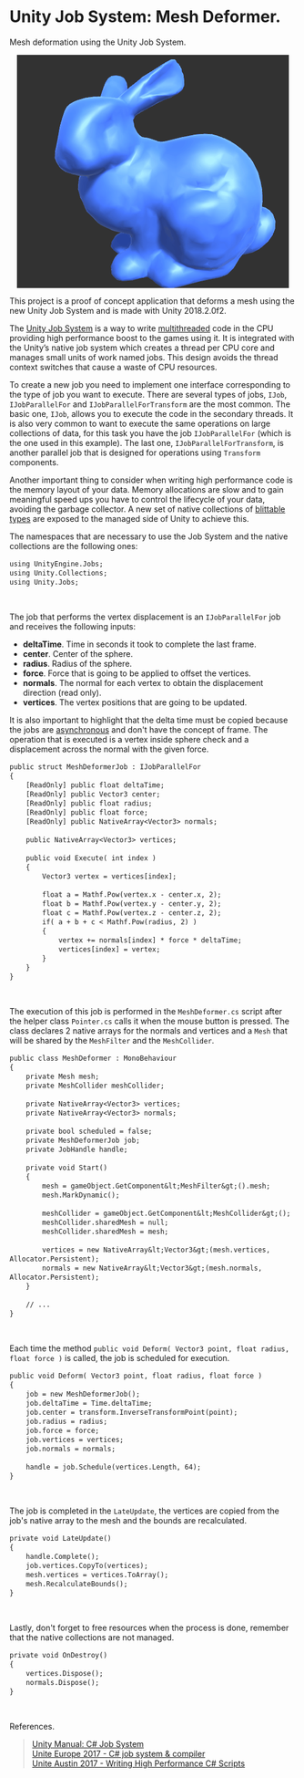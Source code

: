 # Unity Job System: Mesh Deformer.

Mesh deformation using the Unity Job System.

<p align="center">
  <img align="center" src="example.gif" title="Beware the mutant bunnies."><br>
</p>

This project is a proof of concept application that deforms a mesh using the new Unity Job System and is made with Unity 2018.2.0f2.

The <a href="https://docs.unity3d.com/Manual/JobSystem.html">Unity Job System</a> is a way to write <a href="https://en.wikipedia.org/wiki/Multithreading_(computer_architecture)">multithreaded</a> code in the CPU providing high performance boost to the games using it. It is integrated with the Unity’s native job system which creates a thread per CPU core and manages small units of work named jobs. This design avoids the thread context switches that cause a waste of CPU resources.<br>

To create a new job you need to implement one interface corresponding to the type of job you want to execute. There are several types of jobs, `IJob`, `IJobParallelFor` and `IJobParallelForTransform` are the most common. The basic one, `IJob`, allows you to execute the code in the secondary threads. It is also very common to want to execute the same operations on large collections of data, for this task you have the job `IJobParallelFor` (which is the one used in this example). The last one, `IJobParallelForTransform`, is another parallel job that is designed for operations using `Transform` components.<br>

Another important thing to consider when writing high performance code is the memory layout of your data. Memory allocations are slow and to gain meaningful speed ups you have to control the lifecycle of your data, avoiding the garbage collector. A new set of native collections of <a href="https://en.wikipedia.org/wiki/Blittable_types">blittable types</a> are exposed to the managed side of Unity to achieve this.<br>

The namespaces that are necessary to use the Job System and the native collections are the following ones:
```
using UnityEngine.Jobs;
using Unity.Collections;
using Unity.Jobs;
```
<br>

The job that performs the vertex displacement is an `IJobParallelFor` job and receives the following inputs:
<ul>
  <li><strong>deltaTime</strong>. Time in seconds it took to complete the last frame.</li>
  <li><strong>center</strong>. Center of the sphere.</li>
  <li><strong>radius</strong>. Radius of the sphere.</li>
  <li><strong>force</strong>. Force that is going to be applied to offset the vertices.</li>
  <li><strong>normals</strong>. The normal for each vertex to obtain the displacement direction (read only).</li>
  <li><strong>vertices</strong>. The vertex positions that are going to be updated.</li>
</ul>

It is also important to highlight that the delta time must be copied because the jobs are <a href="https://en.wikipedia.org/wiki/Asynchrony_(computer_programming)">asynchronous</a> and don't have the concept of frame.
The operation that is executed is a vertex inside sphere check and a displacement across the normal with the given force.

```
public struct MeshDeformerJob : IJobParallelFor
{
    [ReadOnly] public float deltaTime;
    [ReadOnly] public Vector3 center;
    [ReadOnly] public float radius;
    [ReadOnly] public float force;
    [ReadOnly] public NativeArray<Vector3> normals;

    public NativeArray<Vector3> vertices;

    public void Execute( int index )
    {
        Vector3 vertex = vertices[index];

        float a = Mathf.Pow(vertex.x - center.x, 2);
        float b = Mathf.Pow(vertex.y - center.y, 2);
        float c = Mathf.Pow(vertex.z - center.z, 2);
        if( a + b + c < Mathf.Pow(radius, 2) )
        {
            vertex += normals[index] * force * deltaTime;
            vertices[index] = vertex;
        }
    }
}
```
<br>

The execution of this job is performed in the `MeshDeformer.cs` script after the helper class `Pointer.cs` calls it when the mouse button is pressed. The class declares 2 native arrays for the normals and vertices and a `Mesh` that will be shared by the `MeshFilter` and the `MeshCollider`.<br>

```
public class MeshDeformer : MonoBehaviour
{
    private Mesh mesh;
    private MeshCollider meshCollider;

    private NativeArray<Vector3> vertices;
    private NativeArray<Vector3> normals;

    private bool scheduled = false;
    private MeshDeformerJob job;
    private JobHandle handle;

    private void Start()
    {
        mesh = gameObject.GetComponent&lt;MeshFilter&gt;().mesh;
        mesh.MarkDynamic();

        meshCollider = gameObject.GetComponent&lt;MeshCollider&gt;();
        meshCollider.sharedMesh = null;
        meshCollider.sharedMesh = mesh;

        vertices = new NativeArray&lt;Vector3&gt;(mesh.vertices, Allocator.Persistent);
        normals = new NativeArray&lt;Vector3&gt;(mesh.normals, Allocator.Persistent);
    }

    // ...
}
```
<br>

Each time the method `public void Deform( Vector3 point, float radius, float force )` is called, the job is scheduled for execution.<br>

```
public void Deform( Vector3 point, float radius, float force )
{
    job = new MeshDeformerJob();
    job.deltaTime = Time.deltaTime;
    job.center = transform.InverseTransformPoint(point);
    job.radius = radius;
    job.force = force;
    job.vertices = vertices;
    job.normals = normals;

    handle = job.Schedule(vertices.Length, 64);
}
```
<br>

The job is completed in the `LateUpdate`, the vertices are copied from the job's native array to the mesh and the bounds are recalculated.<br>
```
private void LateUpdate()
{
    handle.Complete();
    job.vertices.CopyTo(vertices);
    mesh.vertices = vertices.ToArray();
    mesh.RecalculateBounds();
}
```
<br>

Lastly, don't forget to free resources when the process is done, remember that the native collections are not managed.
```
private void OnDestroy()
{
    vertices.Dispose();
    normals.Dispose();
}
```
<br>

References.
> <a href="https://docs.unity3d.com/Manual/JobSystem.html">Unity Manual: C# Job System</a><br>
> <a href="https://www.youtube.com/watch?v=AXUvnk7Jws4">Unite Europe 2017 - C# job system & compiler</a><br>
> <a href="https://www.youtube.com/watch?v=tGmnZdY5Y-E">Unite Austin 2017 - Writing High Performance C# Scripts</a>
